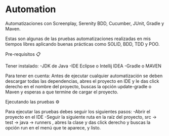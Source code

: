 # Automation
Automatizaciones con Screenplay, Serenity BDD, Cucumber, JUnit, Gradle y Maven.

Estas son algunas de las pruebas automatizaciones realizadas en mis tiempos libres aplicando buenas prácticas como SOLID, BDD, TDD y POO.

Pre-requisitos 📋

Tener instalado:
-JDK de Java
-IDE Eclipse o Intellij IDEA
-Gradle o MAVEN

Para tener en cuenta:
Antes de ejecutar cualquier automatización se deben descargar todas las dependencias, abres el proyecto en IDE y le das click derecho en el nombre del proyecto, buscas la opción update-gradle o Maven y esperas a que termine de cargar el proyecto.

Ejecutando las pruebas ⚙️

Para ejecutar las pruebas debes seguir los siguientes pasos:
-Abrir el proyecto en el IDE 
-Seguir la siguiente ruta en la raíz del proyecto, src -> test -> java -> runners , abres la clase y das click derecho y buscas la opción run en el menú que te aparece, y listo.

